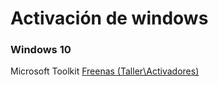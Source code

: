 <!-- TITLE: Activar Windows -->
<!-- SUBTITLE: Metodos para activar windows -->

<script>
$(document).ready(function(){
var a = document.getElementById("title");
var span = document.createElement("p");
span.setAttribute("id", "breadcrum");
var aa = a.parentNode.parentNode;
aa.insertBefore(span, aa.childNodes[1].firstChild);

var fullURL = window.location.pathname;var urls = fullURL.split("/");var path = "/";urls.forEach(function(url){if(url == ""){document.getElementById("breadcrum").innerHTML += '<a href="/">Home</a>';}else{document.getElementById("breadcrum").innerHTML += " > ";path +=url + "/";document.getElementById("breadcrum").innerHTML += '<a href="'+ path + '">' + url + '</a>';}});});</script>
# Activación de windows
### Windows 10
 Microsoft Toolkit <a href="\\freenas\Taller\Activadores"> Freenas (Taller\Activadores) </a>
 
 

